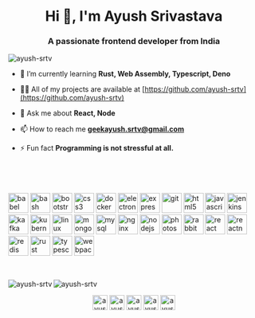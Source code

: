 <h1 align="center">Hi 👋, I'm Ayush Srivastava</h1>
<h3 align="center">A passionate frontend developer from India</h3>

<p align="left"> <img src="https://komarev.com/ghpvc/?username=ayush-srtv" alt="ayush-srtv" /> </p>

- 🌱 I’m currently learning **Rust, Web Assembly, Typescript, Deno**

- 👨‍💻 All of my projects are available at [https://github.com/ayush-srtv](https://github.com/ayush-srtv)

- 💬 Ask me about **React, Node**

- 📫 How to reach me **geekayush.srtv@gmail.com**

- ⚡ Fun fact **Programming is not stressful at all.**

<p>&nbsp;</p>
<p>&nbsp;</p>

<p align="left"><img src="https://www.vectorlogo.zone/logos/babeljs/babeljs-icon.svg" alt="babel" width="40" height="40"/> <img src="https://www.vectorlogo.zone/logos/gnu_bash/gnu_bash-icon.svg" alt="bash" width="40" height="40"/> <img src="https://devicons.github.io/devicon/devicon.git/icons/bootstrap/bootstrap-plain.svg" alt="bootstrap" width="40" height="40"/> <img src="https://devicons.github.io/devicon/devicon.git/icons/css3/css3-original-wordmark.svg" alt="css3" width="40" height="40"/> <img src="https://devicons.github.io/devicon/devicon.git/icons/docker/docker-original-wordmark.svg" alt="docker" width="40" height="40"/> <img src="https://devicons.github.io/devicon/devicon.git/icons/electron/electron-original.svg" alt="electron" width="40" height="40"/> <img src="https://devicons.github.io/devicon/devicon.git/icons/express/express-original-wordmark.svg" alt="express" width="40" height="40"/> <img src="https://www.vectorlogo.zone/logos/git-scm/git-scm-icon.svg" alt="git" width="40" height="40"/> <img src="https://devicons.github.io/devicon/devicon.git/icons/html5/html5-original-wordmark.svg" alt="html5" width="40" height="40"/> <img src="https://devicons.github.io/devicon/devicon.git/icons/javascript/javascript-original.svg" alt="javascript" width="40" height="40"/> <img src="https://www.vectorlogo.zone/logos/jenkins/jenkins-icon.svg" alt="jenkins" width="40" height="40"/> <img src="https://www.vectorlogo.zone/logos/apache_kafka/apache_kafka-icon.svg" alt="kafka" width="40" height="40"/> <img src="https://www.vectorlogo.zone/logos/kubernetes/kubernetes-icon.svg" alt="kubernetes" width="40" height="40"/> <img src="https://devicons.github.io/devicon/devicon.git/icons/linux/linux-original.svg" alt="linux" width="40" height="40"/> <img src="https://devicons.github.io/devicon/devicon.git/icons/mongodb/mongodb-original-wordmark.svg" alt="mongodb" width="40" height="40"/> <img src="https://devicons.github.io/devicon/devicon.git/icons/mysql/mysql-original-wordmark.svg" alt="mysql" width="40" height="40"/> <img src="https://devicons.github.io/devicon/devicon.git/icons/nginx/nginx-original.svg" alt="nginx" width="40" height="40"/> <img src="https://devicons.github.io/devicon/devicon.git/icons/nodejs/nodejs-original-wordmark.svg" alt="nodejs" width="40" height="40"/> <img src="https://devicons.github.io/devicon/devicon.git/icons/photoshop/photoshop-plain.svg" alt="photoshop" width="40" height="40"/> <img src="https://www.vectorlogo.zone/logos/rabbitmq/rabbitmq-icon.svg" alt="rabbitMQ" width="40" height="40"/> <img src="https://devicons.github.io/devicon/devicon.git/icons/react/react-original-wordmark.svg" alt="react" width="40" height="40"/> <img src="https://reactnative.dev/img/header_logo.svg" alt="reactnative" width="40" height="40"/> <img src="https://devicons.github.io/devicon/devicon.git/icons/redis/redis-original-wordmark.svg" alt="redis" width="40" height="40"/> <img src="https://devicons.github.io/devicon/devicon.git/icons/rust/rust-plain.svg" alt="rust" width="40" height="40"/> <img src="https://devicons.github.io/devicon/devicon.git/icons/typescript/typescript-original.svg" alt="typescript" width="40" height="40"/> <img src="https://devicons.github.io/devicon/devicon.git/icons/webpack/webpack-original.svg" alt="webpack" width="40" height="40"/></p>
<p>&nbsp;</p>
<p><img align="left" src="https://github-readme-stats.vercel.app/api/top-langs/?username=ayush-srtv&layout=compact&hide=html" alt="ayush-srtv" /></p>
<p><img align="center" src="https://github-readme-stats.vercel.app/api?username=ayush-srtv&show_icons=true" alt="ayush-srtv" /></p>
<p align="center">
<a href="https://dev.to/ayushsrtv" target="blank"><img align="center" src="https://cdn.jsdelivr.net/npm/simple-icons@3.0.1/icons/dev-dot-to.svg" alt="ayushsrtv" height="30" width="30" /></a>
<a href="https://twitter.com/ayushsrtv" target="blank"><img align="center" src="https://cdn.jsdelivr.net/npm/simple-icons@3.0.1/icons/twitter.svg" alt="ayushsrtv" height="30" width="30" /></a>
<a href="https://linkedin.com/in/ayushsrtv" target="blank"><img align="center" src="https://cdn.jsdelivr.net/npm/simple-icons@3.0.1/icons/linkedin.svg" alt="ayushsrtv" height="30" width="30" /></a>
<a href="https://codesandbox.com/ayush-srtv" target="blank"><img align="center" src="https://cdn.jsdelivr.net/npm/simple-icons@3.0.1/icons/codesandbox.svg" alt="ayush-srtv" height="30" width="30" /></a>
<a href="https://fb.com/ayush.srtv" target="blank"><img align="center" src="https://cdn.jsdelivr.net/npm/simple-icons@3.0.1/icons/facebook.svg" alt="ayush.srtv" height="30" width="30" /></a>
</p>
